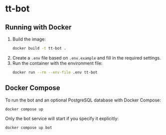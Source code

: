 # tt-bot

## Running with Docker

1. Build the image:
   ```bash
   docker build -t tt-bot .
   ```
2. Create a `.env` file based on `.env.example` and fill in the required settings.
3. Run the container with the environment file:
   ```bash
   docker run --rm --env-file .env tt-bot
   ```

## Docker Compose

To run the bot and an optional PostgreSQL database with Docker Compose:

```bash
docker compose up
```

Only the bot service will start if you specify it explicitly:

```bash
docker compose up bot
```
